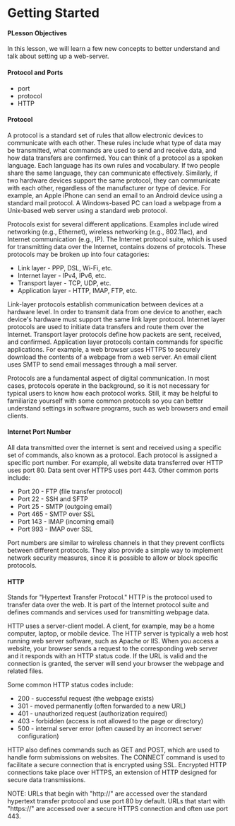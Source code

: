# Getting Started

#### PLesson Objectives
In this lesson, we will learn a few new concepts to better understand and talk about setting up a web-server.

#### Protocol and Ports

- port
- protocol
- HTTP

#### Protocol
A protocol is a standard set of rules that allow electronic devices to communicate with each other. These rules include what type of data may be transmitted, what commands are used to send and receive data, and how data transfers are confirmed. You can think of a protocol as a spoken language. Each language has its own rules and vocabulary. If two people share the same language, they can communicate effectively. Similarly, if two hardware devices support the same protocol, they can communicate with each other, regardless of the manufacturer or type of device. For example, an Apple iPhone can send an email to an Android device using a standard mail protocol. A Windows-based PC can load a webpage from a Unix-based web server using a standard web protocol.

Protocols exist for several different applications. Examples include wired networking (e.g., Ethernet), wireless networking (e.g., 802.11ac), and Internet communication (e.g., IP). The Internet protocol suite, which is used for transmitting data over the Internet, contains dozens of protocols. These protocols may be broken up into four catagories:

- Link layer - PPP, DSL, Wi-Fi, etc.
- Internet layer - IPv4, IPv6, etc.
- Transport layer - TCP, UDP, etc.
- Application layer - HTTP, IMAP, FTP, etc.

Link-layer protocols establish communication between devices at a hardware level. In order to transmit data from one device to another, each device's hardware must support the same link layer protocol. Internet layer protocols are used to initiate data transfers and route them over the Internet. Transport layer protocols define how packets are sent, received, and confirmed. Application layer protocols contain commands for specific applications. For example, a web browser uses HTTPS to securely download the contents of a webpage from a web server. An email client uses SMTP to send email messages through a mail server.

Protocols are a fundamental aspect of digital communication. In most cases, protocols operate in the background, so it is not necessary for typical users to know how each protocol works. Still, it may be helpful to familiarize yourself with some common protocols so you can better understand settings in software programs, such as web browsers and email clients.

#### Internet Port Number
All data transmitted over the internet is sent and received using a specific set of commands, also known as a protocol. Each protocol is assigned a specific port number. For example, all website data transferred over HTTP uses port 80. Data sent over HTTPS uses port 443. Other common ports include:

- Port 20 - FTP (file transfer protocol)
- Port 22 - SSH and SFTP
- Port 25 - SMTP (outgoing email)
- Port 465 - SMTP over SSL
- Port 143 - IMAP (incoming email)
- Port 993 - IMAP over SSL

Port numbers are similar to wireless channels in that they prevent conflicts between different protocols. They also provide a simple way to implement network security measures, since it is possible to allow or block specific protocols.

#### HTTP
Stands for "Hypertext Transfer Protocol." HTTP is the protocol used to transfer data over the web. It is part of the Internet protocol suite and defines commands and services used for transmitting webpage data.

HTTP uses a server-client model. A client, for example, may be a home computer, laptop, or mobile device. The HTTP server is typically a web host running web server software, such as Apache or IIS. When you access a website, your browser sends a request to the corresponding web server and it responds with an HTTP status code. If the URL is valid and the connection is granted, the server will send your browser the webpage and related files.

Some common HTTP status codes include:

- 200 - successful request (the webpage exists)
- 301 - moved permanently (often forwarded to a new URL)
- 401 - unauthorized request (authorization required)
- 403 - forbidden (access is not allowed to the page or directory)
- 500 - internal server error (often caused by an incorrect server configuration)

HTTP also defines commands such as GET and POST, which are used to handle form submissions on websites. The CONNECT command is used to facilitate a secure connection that is encrypted using SSL. Encrypted HTTP connections take place over HTTPS, an extension of HTTP designed for secure data transmissions.

NOTE: URLs that begin with "http://" are accessed over the standard hypertext transfer protocol and use port 80 by default. URLs that start with "https://" are accessed over a secure HTTPS connection and often use port 443.
